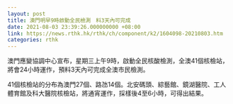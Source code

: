 ```yaml
---
layout: post
title: 澳門明早9時啟動全民檢測　料3天內可完成
date: 2021-08-03 23:39:26.000000000 +08:00
link: https://news.rthk.hk/rthk/ch/component/k2/1604098-20210803.htm
categories: rthk
---
```


澳門應變協調中心宣布，星期三上午9時，啟動全民核酸檢測，全澳41個核檢站，將會24小時運作，預料3天內可完成全澳市民檢測。

41個核檢站的分布為澳門27個、路氹14個。北安碼頭、綜藝館、鏡湖醫院、工人體育館及科大醫院核檢站，將通宵運作，採樣後4至6小時，可得出結果。

